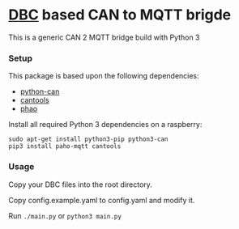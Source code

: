 [DBC](http://socialledge.com/sjsu/index.php/DBC_Format) based CAN to MQTT brigde
===

This is a generic CAN 2 MQTT bridge build with Python 3

### Setup

This package is based upon the following dependencies:

* [python-can](https://python-can.readthedocs.io/en/master/)
* [cantools](https://github.com/eerimoq/cantools)
* [phao](http://www.eclipse.org/paho/)

Install all required Python 3 dependencies on a raspberry:

    sudo apt-get install python3-pip python3-can
    pip3 install paho-mqtt cantools

### Usage

Copy your DBC files into the root directory.

Copy config.example.yaml to config.yaml and modify it.

Run `./main.py` or `python3 main.py`
